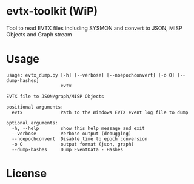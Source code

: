 # evtx-toolkit (WiP)

Tool to read EVTX files including SYSMON and convert to JSON, MISP Objects and Graph stream

# Usage

~~~~
usage: evtx_dump.py [-h] [--verbose] [--noepochconvert] [-o O] [--dump-hashes]
                    evtx

EVTX file to JSON/graph/MISP Objects

positional arguments:
  evtx              Path to the Windows EVTX event log file to dump

optional arguments:
  -h, --help        show this help message and exit
  --verbose         Verbose output (debugging)
  --noepochconvert  Disable time to epoch conversion
  -o O              output format (json, graph)
  --dump-hashes     Dump EventData - Hashes
~~~~

# License


